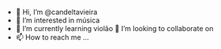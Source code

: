 - 👋 Hi, I’m @candeltavieira
- 👀 I’m interested in música
- 🌱 I’m currently learning  violão
 💞️ I’m looking to collaborate on 
- 📫 How to reach me ...

<!---
candeltavieira/candeltavieira is a ✨ special ✨ repository because its `README.md` (this file) appears on your GitHub profile.
You can click the Preview link to take a look at your changes.
--->
